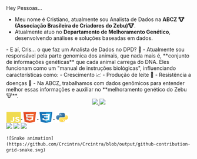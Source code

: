 <div>
  Hey Pessoas...

- Meu nome é Cristiano, atualmente sou Analista de Dados na **ABCZ 🐮(Associação Brasileira de Criadores do Zebu)🐮**.
- Atualmente atuo no **Departamento de Melhoramento Genético**, desenvolvendo análises e soluções baseadas em dados.
</div>
- E aí, Cris... o que faz um Analista de Dados no DPD? 🤔
- Atualmente sou responsável pela parte genomica dos animais, que nada mais é, **conjunto de informações genéticas** que cada animal carrega do DNA.
  Eles funcionam como um "manual de instruções biológicas", influenciando características como:  
- Crescimento 📈  
- Produção de leite 🥛  
- Resistência a doenças 💪
- Na ABCZ, trabalhamos com dados genômicos para entender melhor essas informações e auxiliar no **melhoramento genético do Zebu 🐮**.

  
<div align="center">
  <a href="https://github.com/Crcintra">
  <img height="180em" src="https://github-readme-stats.vercel.app/api?username=Crcintra&show_icons=true&theme=dark&include_all_commits=true&count_private=true"/>
  <img height="180em" src="https://github-readme-stats.vercel.app/api/top-langs/?username=Crcintra&layout=compact&langs_count=16&theme=dark"/>
 </div>
  
  <div style="display: inline_block"><br>
    <img align="center" alt="Cristiano-Js" height="30" width="40" src="https://raw.githubusercontent.com/devicons/devicon/master/icons/javascript/javascript-plain.svg">
    <img align="center" alt="Cristiano-HTML" height="30" width="40" src="https://raw.githubusercontent.com/devicons/devicon/master/icons/html5/html5-original.svg">
    <img align="center" alt="Cristiano-CSS" height="30" width="40" src="https://raw.githubusercontent.com/devicons/devicon/master/icons/css3/css3-original.svg">
    <img align="center" alt="Cristiano-Python" height="30" width="40" src="https://raw.githubusercontent.com/devicons/devicon/master/icons/python/python-original.svg">
  </div>
  
  <div>
    <a href="https://instagram.com/cristiano.cintra"><img src="https://img.shields.io/badge/-Instagram-%23E4405F?style=for-the-badge&logo=instagram&logoColor=white" target="_blank"></a>
    <a href = "mailto:contatoribeirocristiano88@gmail.com"><img src="https://img.shields.io/badge/-Gmail-%23333?style=for-the-badge&logo=gmail&logoColor=white" target="_blank"></a>
    <a href="https://www.linkedin.com/in/cristianocintra/" target="_blank"><img src="https://img.shields.io/badge/-LinkedIn-%230077B5?style=for-the-badge&logo=linkedin&logoColor=white" target="_blank"></a> 
    
    ![Snake animation](https://github.com/Crcintra/Crcintra/blob/output/github-contribution-grid-snake.svg)
    
      
</div>

    
    
